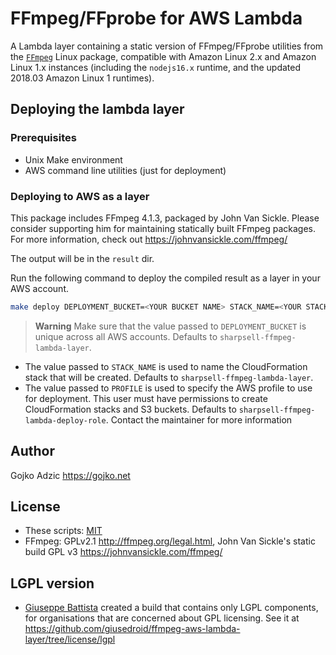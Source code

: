# FFmpeg/FFprobe for AWS Lambda

A Lambda layer containing a static version of FFmpeg/FFprobe utilities from the [`FFmpeg`](https://www.ffmpeg.org/) Linux package, compatible with Amazon Linux 2.x and Amazon Linux 1.x instances (including the `nodejs16.x` runtime, and the updated 2018.03 Amazon Linux 1 runtimes).

## Deploying the lambda layer

### Prerequisites

- Unix Make environment
- AWS command line utilities (just for deployment)

### Deploying to AWS as a layer

This package includes FFmpeg 4.1.3, packaged by John Van Sickle. Please consider supporting him for maintaining statically built FFmpeg packages. For more information, check out <https://johnvansickle.com/ffmpeg/>

The output will be in the `result` dir.

Run the following command to deploy the compiled result as a layer in your AWS account.

```bash
make deploy DEPLOYMENT_BUCKET=<YOUR BUCKET NAME> STACK_NAME=<YOUR STACK NAME> PROFILE=<YOUR AWS PROFILE>
```

> **Warning**
> Make sure that the value passed to `DEPLOYMENT_BUCKET` is unique across all AWS accounts. Defaults to `sharpsell-ffmpeg-lambda-layer`.

- The value passed to `STACK_NAME` is used to name the CloudFormation stack that will be created. Defaults to `sharpsell-ffmpeg-lambda-layer`.
- The value passed to `PROFILE` is used to specify the AWS profile to use for deployment. This user must have permissions to create CloudFormation stacks and S3 buckets. Defaults to `sharpsell-ffmpeg-lambda-deploy-role`. Contact the maintainer for more information

## Author

Gojko Adzic <https://gojko.net>

## License

- These scripts: [MIT](https://opensource.org/licenses/MIT)
- FFmpeg: GPLv2.1 <http://ffmpeg.org/legal.html>, John Van Sickle's static build GPL v3 <https://johnvansickle.com/ffmpeg/>

## LGPL version

- [Giuseppe Battista](http://github.com/giusedroid) created a build that contains only LGPL components, for organisations that are concerned about GPL licensing. See it at <https://github.com/giusedroid/ffmpeg-aws-lambda-layer/tree/license/lgpl>
